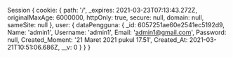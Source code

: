 Session {
  cookie: {
    path: '/',
    _expires: 2021-03-23T07:13:43.272Z,
    originalMaxAge: 6000000,
    httpOnly: true,
    secure: null,
    domain: null,
    sameSite: null
  },
  user: {
    dataPengguna: {
      _id: 6057251ae60e2541ec5192d9,
      Name: 'admin1',
      Username: 'admin1',
      Email: 'admin1@gmail.com',
      Password: null,
      Created_Moment: '21 Maret 2021 pukul 17.51',
      Created_At: 2021-03-21T10:51:06.686Z,
      __v: 0
    }
  }
}